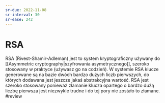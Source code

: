 ```yaml
---
sr-due: 2022-11-08
sr-interval: 30
sr-ease: 242
---
```


# RSA
RSA (Rivest-Shamir-Adleman) jest to system kryptograficzny używany do [[Asymmetric cryptography|szyfrowania asymetrycznego]], szeroko stosowany w praktyce (używasz go na codzień).
W systemie RSA klucze generowane są na bazie dwóch bardzo dużych liczb pierwszych, do których dodawana jest jeszcze jakaś abstrakcyjna wartość. RSA jest szeroko stosowany ponieważ złamanie klucza opartego o bardzo dużą liczbę pierwsza jest niezwykle trudne i do tej pory nie zostało to złamane. 
#review
